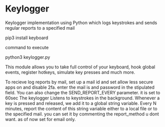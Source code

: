 # Keylogger
Keylogger implementation using Python which logs keystrokes and sends regular reports to a specified mail

pip3 install keyboard

command to execute

python3 keylogger.py

This module allows you to take full control of your keyboard, hook global events, register hotkeys, simulate key presses and much more.

To recieve log reports by mail, set up a mail id and set allow less secure apps on and disable 2fa.
enter the mail is and password in the stipulated field. You can also change the SEND_REPORT_EVERY parameter. it is set to 60sec
The keylogger
Listens to keystrokes in the background.
Whenever a key is pressed and released, we add it to a global string variable.
Every N minutes, report the content of this string variable either to a local file or to the specified mail. you can set it by commenting the report_method u dont want.
as of now set for email only.
